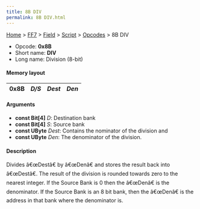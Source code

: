 ```yaml
---
title: 8B DIV
permalink: 8B DIV.html
---
```


[Home](../../../../Main%20Page.md) > [FF7](../../../../FF7.md) > [Field](../../../Field.md) > [Script](../../Script.md) > [Opcodes](../Opcodes.md) > 8B DIV

-   Opcode: **0x8B**
-   Short name: **DIV**
-   Long name: Division (8-bit)

#### Memory layout

| 0x8B | *D/S* | *Dest* | *Den* |
|------|-------|--------|-------|

#### Arguments

-   **const Bit\[4\]** *D*: Destination bank
-   **const Bit\[4\]** *S*: Source bank
-   **const UByte** *Dest*: Contains the nominator of the division and
-   **const UByte** *Den*: The denominator of the division.

#### Description

Divides â€œDestâ€ by â€œDenâ€ and stores the result back into
â€œDestâ€. The result of the division is rounded towards zero to the
nearest integer. If the Source Bank is 0 then the â€œDenâ€ is the
denominator. If the Source Bank is an 8 bit bank, then the â€œDenâ€ is
the address in that bank where the denominator is.
